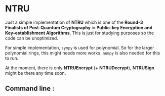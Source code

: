 # NTRU
Just a simple implementation of **NTRU** which is one of the **Round-3 Finalists of Post-Quantum Cryptography** in **Public-key Encryption and Key-establishment Algorithms**. This is just for studying purposes so the code can be unoptimized.

For simple implementation, `sympy` is used for polynomial. So for the larger polynomial rings, this might needs more works. `numpy` is also needed for this to run.

At the moment, there is only **NTRUEncrypt** (+ **NTRUDecrypt**), **NTRUSign** might be there any time soon.

Command line :
- 
